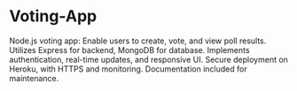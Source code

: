# Voting-App
Node.js voting app: Enable users to create, vote, and view poll results. Utilizes Express for backend, MongoDB for database. Implements authentication, real-time updates, and responsive UI. Secure deployment on Heroku, with HTTPS and monitoring. Documentation included for maintenance.
